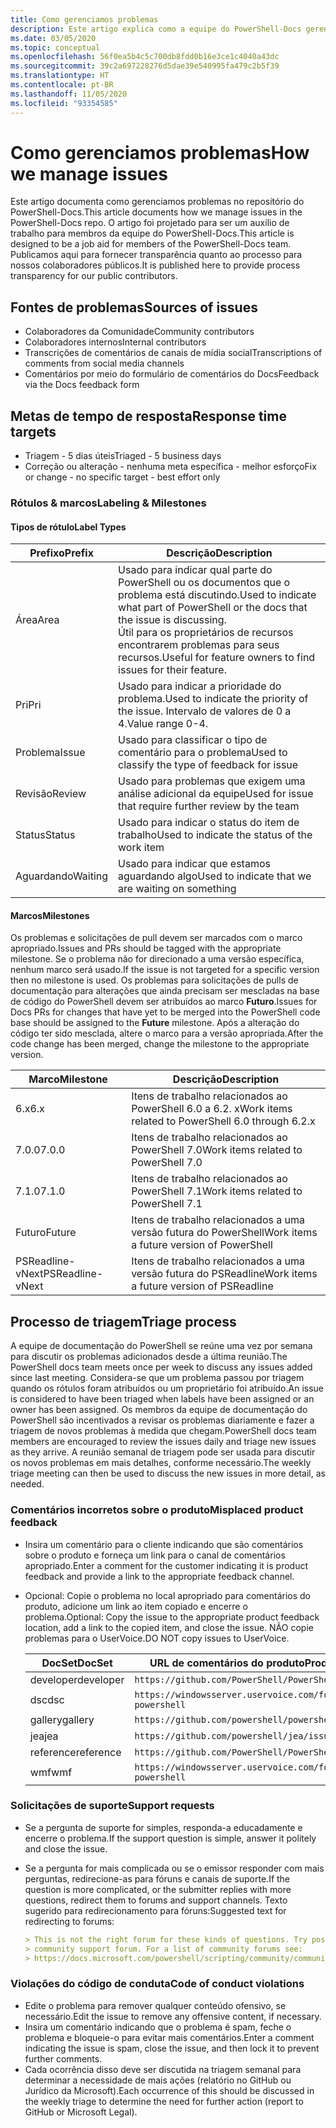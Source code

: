```yaml
---
title: Como gerenciamos problemas
description: Este artigo explica como a equipe do PowerShell-Docs gerencia problemas.
ms.date: 03/05/2020
ms.topic: conceptual
ms.openlocfilehash: 56f0ea5b4c5c700db8fdd0b16e3ce1c4040a43dc
ms.sourcegitcommit: 39c2a697228276d5dae39e540995fa479c2b5f39
ms.translationtype: HT
ms.contentlocale: pt-BR
ms.lasthandoff: 11/05/2020
ms.locfileid: "93354585"
---
```

# <a name="how-we-manage-issues"></a><span data-ttu-id="404ad-103">Como gerenciamos problemas</span><span class="sxs-lookup"><span data-stu-id="404ad-103">How we manage issues</span></span>

<span data-ttu-id="404ad-104">Este artigo documenta como gerenciamos problemas no repositório do PowerShell-Docs.</span><span class="sxs-lookup"><span data-stu-id="404ad-104">This article documents how we manage issues in the PowerShell-Docs repo.</span></span> <span data-ttu-id="404ad-105">O artigo foi projetado para ser um auxílio de trabalho para membros da equipe do PowerShell-Docs.</span><span class="sxs-lookup"><span data-stu-id="404ad-105">This article is designed to be a job aid for members of the PowerShell-Docs team.</span></span> <span data-ttu-id="404ad-106">Publicamos aqui para fornecer transparência quanto ao processo para nossos colaboradores públicos.</span><span class="sxs-lookup"><span data-stu-id="404ad-106">It is published here to provide process transparency for our public contributors.</span></span>

## <a name="sources-of-issues"></a><span data-ttu-id="404ad-107">Fontes de problemas</span><span class="sxs-lookup"><span data-stu-id="404ad-107">Sources of issues</span></span>

- <span data-ttu-id="404ad-108">Colaboradores da Comunidade</span><span class="sxs-lookup"><span data-stu-id="404ad-108">Community contributors</span></span>
- <span data-ttu-id="404ad-109">Colaboradores internos</span><span class="sxs-lookup"><span data-stu-id="404ad-109">Internal contributors</span></span>
- <span data-ttu-id="404ad-110">Transcrições de comentários de canais de mídia social</span><span class="sxs-lookup"><span data-stu-id="404ad-110">Transcriptions of comments from social media channels</span></span>
- <span data-ttu-id="404ad-111">Comentários por meio do formulário de comentários do Docs</span><span class="sxs-lookup"><span data-stu-id="404ad-111">Feedback via the Docs feedback form</span></span>

## <a name="response-time-targets"></a><span data-ttu-id="404ad-112">Metas de tempo de resposta</span><span class="sxs-lookup"><span data-stu-id="404ad-112">Response time targets</span></span>

- <span data-ttu-id="404ad-113">Triagem - 5 dias úteis</span><span class="sxs-lookup"><span data-stu-id="404ad-113">Triaged - 5 business days</span></span>
- <span data-ttu-id="404ad-114">Correção ou alteração - nenhuma meta específica - melhor esforço</span><span class="sxs-lookup"><span data-stu-id="404ad-114">Fix or change - no specific target - best effort only</span></span>

### <a name="labeling--milestones"></a><span data-ttu-id="404ad-115">Rótulos & marcos</span><span class="sxs-lookup"><span data-stu-id="404ad-115">Labeling & Milestones</span></span>

#### <a name="label-types"></a><span data-ttu-id="404ad-116">Tipos de rótulo</span><span class="sxs-lookup"><span data-stu-id="404ad-116">Label Types</span></span>

|<span data-ttu-id="404ad-117">Prefixo</span><span class="sxs-lookup"><span data-stu-id="404ad-117">Prefix</span></span>  | <span data-ttu-id="404ad-118">Descrição</span><span class="sxs-lookup"><span data-stu-id="404ad-118">Description</span></span>                                                         |
|------- | --------------------------------------------------------------------|
|<span data-ttu-id="404ad-119">Área</span><span class="sxs-lookup"><span data-stu-id="404ad-119">Area</span></span>    | <span data-ttu-id="404ad-120">Usado para indicar qual parte do PowerShell ou os documentos que o problema está discutindo.</span><span class="sxs-lookup"><span data-stu-id="404ad-120">Used to indicate what part of PowerShell or the docs that the issue is discussing.</span></span><br><span data-ttu-id="404ad-121">Útil para os proprietários de recursos encontrarem problemas para seus recursos.</span><span class="sxs-lookup"><span data-stu-id="404ad-121">Useful for feature owners to find issues for their feature.</span></span>|
|<span data-ttu-id="404ad-122">Pri</span><span class="sxs-lookup"><span data-stu-id="404ad-122">Pri</span></span>     | <span data-ttu-id="404ad-123">Usado para indicar a prioridade do problema.</span><span class="sxs-lookup"><span data-stu-id="404ad-123">Used to indicate the priority of the issue.</span></span> <span data-ttu-id="404ad-124">Intervalo de valores de 0 a 4.</span><span class="sxs-lookup"><span data-stu-id="404ad-124">Value range 0-4.</span></span>        |
|<span data-ttu-id="404ad-125">Problema</span><span class="sxs-lookup"><span data-stu-id="404ad-125">Issue</span></span>   | <span data-ttu-id="404ad-126">Usado para classificar o tipo de comentário para o problema</span><span class="sxs-lookup"><span data-stu-id="404ad-126">Used to classify the type of feedback for issue</span></span>                     |
|<span data-ttu-id="404ad-127">Revisão</span><span class="sxs-lookup"><span data-stu-id="404ad-127">Review</span></span>  | <span data-ttu-id="404ad-128">Usado para problemas que exigem uma análise adicional da equipe</span><span class="sxs-lookup"><span data-stu-id="404ad-128">Used for issue that require further review by the team</span></span>              |
|<span data-ttu-id="404ad-129">Status</span><span class="sxs-lookup"><span data-stu-id="404ad-129">Status</span></span>  | <span data-ttu-id="404ad-130">Usado para indicar o status do item de trabalho</span><span class="sxs-lookup"><span data-stu-id="404ad-130">Used to indicate the status of the work item</span></span>                        |
|<span data-ttu-id="404ad-131">Aguardando</span><span class="sxs-lookup"><span data-stu-id="404ad-131">Waiting</span></span> | <span data-ttu-id="404ad-132">Usado para indicar que estamos aguardando algo</span><span class="sxs-lookup"><span data-stu-id="404ad-132">Used to indicate that we are waiting on something</span></span>                   |

#### <a name="milestones"></a><span data-ttu-id="404ad-133">Marcos</span><span class="sxs-lookup"><span data-stu-id="404ad-133">Milestones</span></span>

<span data-ttu-id="404ad-134">Os problemas e solicitações de pull devem ser marcados com o marco apropriado.</span><span class="sxs-lookup"><span data-stu-id="404ad-134">Issues and PRs should be tagged with the appropriate milestone.</span></span> <span data-ttu-id="404ad-135">Se o problema não for direcionado a uma versão específica, nenhum marco será usado.</span><span class="sxs-lookup"><span data-stu-id="404ad-135">If the issue is not targeted for a specific version then no milestone is used.</span></span> <span data-ttu-id="404ad-136">Os problemas para solicitações de pulls de documentação para alterações que ainda precisam ser mescladas na base de código do PowerShell devem ser atribuídos ao marco **Futuro**.</span><span class="sxs-lookup"><span data-stu-id="404ad-136">Issues for Docs PRs for changes that have yet to be merged into the PowerShell code base should be assigned to the **Future** milestone.</span></span> <span data-ttu-id="404ad-137">Após a alteração do código ter sido mesclada, altere o marco para a versão apropriada.</span><span class="sxs-lookup"><span data-stu-id="404ad-137">After the code change has been merged, change the milestone to the appropriate version.</span></span>

|    <span data-ttu-id="404ad-138">Marco</span><span class="sxs-lookup"><span data-stu-id="404ad-138">Milestone</span></span>     |                    <span data-ttu-id="404ad-139">Descrição</span><span class="sxs-lookup"><span data-stu-id="404ad-139">Description</span></span>                     |
| ---------------- | -------------------------------------------------- |
| <span data-ttu-id="404ad-140">6.x</span><span class="sxs-lookup"><span data-stu-id="404ad-140">6.x</span></span>              | <span data-ttu-id="404ad-141">Itens de trabalho relacionados ao PowerShell 6.0 a 6.2. x</span><span class="sxs-lookup"><span data-stu-id="404ad-141">Work items related to PowerShell 6.0 through 6.2.x</span></span> |
| <span data-ttu-id="404ad-142">7.0.0</span><span class="sxs-lookup"><span data-stu-id="404ad-142">7.0.0</span></span>            | <span data-ttu-id="404ad-143">Itens de trabalho relacionados ao PowerShell 7.0</span><span class="sxs-lookup"><span data-stu-id="404ad-143">Work items related to PowerShell 7.0</span></span>               |
| <span data-ttu-id="404ad-144">7.1.0</span><span class="sxs-lookup"><span data-stu-id="404ad-144">7.1.0</span></span>            | <span data-ttu-id="404ad-145">Itens de trabalho relacionados ao PowerShell 7.1</span><span class="sxs-lookup"><span data-stu-id="404ad-145">Work items related to PowerShell 7.1</span></span>               |
| <span data-ttu-id="404ad-146">Futuro</span><span class="sxs-lookup"><span data-stu-id="404ad-146">Future</span></span>           | <span data-ttu-id="404ad-147">Itens de trabalho relacionados a uma versão futura do PowerShell</span><span class="sxs-lookup"><span data-stu-id="404ad-147">Work items a future version of PowerShell</span></span>          |
| <span data-ttu-id="404ad-148">PSReadline-vNext</span><span class="sxs-lookup"><span data-stu-id="404ad-148">PSReadline-vNext</span></span> | <span data-ttu-id="404ad-149">Itens de trabalho relacionados a uma versão futura do PSReadline</span><span class="sxs-lookup"><span data-stu-id="404ad-149">Work items a future version of PSReadline</span></span>          |

## <a name="triage-process"></a><span data-ttu-id="404ad-150">Processo de triagem</span><span class="sxs-lookup"><span data-stu-id="404ad-150">Triage process</span></span>

<span data-ttu-id="404ad-151">A equipe de documentação do PowerShell se reúne uma vez por semana para discutir os problemas adicionados desde a última reunião.</span><span class="sxs-lookup"><span data-stu-id="404ad-151">The PowerShell docs team meets once per week to discuss any issues added since last meeting.</span></span> <span data-ttu-id="404ad-152">Considera-se que um problema passou por triagem quando os rótulos foram atribuídos ou um proprietário foi atribuído.</span><span class="sxs-lookup"><span data-stu-id="404ad-152">An issue is considered to have been triaged when labels have been assigned or an owner has been assigned.</span></span> <span data-ttu-id="404ad-153">Os membros da equipe de documentação do PowerShell são incentivados a revisar os problemas diariamente e fazer a triagem de novos problemas à medida que chegam.</span><span class="sxs-lookup"><span data-stu-id="404ad-153">PowerShell docs team members are encouraged to review the issues daily and triage new issues as they arrive.</span></span> <span data-ttu-id="404ad-154">A reunião semanal de triagem pode ser usada para discutir os novos problemas em mais detalhes, conforme necessário.</span><span class="sxs-lookup"><span data-stu-id="404ad-154">The weekly triage meeting can then be used to discuss the new issues in more detail, as needed.</span></span>

### <a name="misplaced-product-feedback"></a><span data-ttu-id="404ad-155">Comentários incorretos sobre o produto</span><span class="sxs-lookup"><span data-stu-id="404ad-155">Misplaced product feedback</span></span>

- <span data-ttu-id="404ad-156">Insira um comentário para o cliente indicando que são comentários sobre o produto e forneça um link para o canal de comentários apropriado.</span><span class="sxs-lookup"><span data-stu-id="404ad-156">Enter a comment for the customer indicating it is product feedback and provide a link to the appropriate feedback channel.</span></span>
- <span data-ttu-id="404ad-157">Opcional: Copie o problema no local apropriado para comentários do produto, adicione um link ao item copiado e encerre o problema.</span><span class="sxs-lookup"><span data-stu-id="404ad-157">Optional: Copy the issue to the appropriate product feedback location, add a link to the copied item, and close the issue.</span></span> <span data-ttu-id="404ad-158">NÃO copie problemas para o UserVoice.</span><span class="sxs-lookup"><span data-stu-id="404ad-158">DO NOT copy issues to UserVoice.</span></span>

  | <span data-ttu-id="404ad-159">DocSet</span><span class="sxs-lookup"><span data-stu-id="404ad-159">DocSet</span></span>    | <span data-ttu-id="404ad-160">URL de comentários do produto</span><span class="sxs-lookup"><span data-stu-id="404ad-160">Product Feedback URL</span></span>                                           |
  | --------- | -------------------------------------------------------------- |
  | <span data-ttu-id="404ad-161">developer</span><span class="sxs-lookup"><span data-stu-id="404ad-161">developer</span></span> | `https://github.com/PowerShell/PowerShell/issues/new/choose`   |
  | <span data-ttu-id="404ad-162">dsc</span><span class="sxs-lookup"><span data-stu-id="404ad-162">dsc</span></span>       | `https://windowsserver.uservoice.com/forums/301869-powershell` |
  | <span data-ttu-id="404ad-163">gallery</span><span class="sxs-lookup"><span data-stu-id="404ad-163">gallery</span></span>   | `https://github.com/powershell/powershellgallery/issues/new`   |
  | <span data-ttu-id="404ad-164">jea</span><span class="sxs-lookup"><span data-stu-id="404ad-164">jea</span></span>       | `https://github.com/powershell/jea/issues/new`                 |
  | <span data-ttu-id="404ad-165">reference</span><span class="sxs-lookup"><span data-stu-id="404ad-165">reference</span></span> | `https://github.com/PowerShell/PowerShell/issues/new/choose`   |
  | <span data-ttu-id="404ad-166">wmf</span><span class="sxs-lookup"><span data-stu-id="404ad-166">wmf</span></span>       | `https://windowsserver.uservoice.com/forums/301869-powershell` |

### <a name="support-requests"></a><span data-ttu-id="404ad-167">Solicitações de suporte</span><span class="sxs-lookup"><span data-stu-id="404ad-167">Support requests</span></span>

- <span data-ttu-id="404ad-168">Se a pergunta de suporte for simples, responda-a educadamente e encerre o problema.</span><span class="sxs-lookup"><span data-stu-id="404ad-168">If the support question is simple, answer it politely and close the issue.</span></span>
- <span data-ttu-id="404ad-169">Se a pergunta for mais complicada ou se o emissor responder com mais perguntas, redirecione-as para fóruns e canais de suporte.</span><span class="sxs-lookup"><span data-stu-id="404ad-169">If the question is more complicated, or the submitter replies with more questions, redirect them to forums and support channels.</span></span> <span data-ttu-id="404ad-170">Texto sugerido para redirecionamento para fóruns:</span><span class="sxs-lookup"><span data-stu-id="404ad-170">Suggested text for redirecting to forums:</span></span>

  ```Markdown
  > This is not the right forum for these kinds of questions. Try posting your question in a
  > community support forum. For a list of community forums see:
  > https://docs.microsoft.com/powershell/scripting/community/community-support
  ```

### <a name="code-of-conduct-violations"></a><span data-ttu-id="404ad-171">Violações do código de conduta</span><span class="sxs-lookup"><span data-stu-id="404ad-171">Code of conduct violations</span></span>

- <span data-ttu-id="404ad-172">Edite o problema para remover qualquer conteúdo ofensivo, se necessário.</span><span class="sxs-lookup"><span data-stu-id="404ad-172">Edit the issue to remove any offensive content, if necessary.</span></span>
- <span data-ttu-id="404ad-173">Insira um comentário indicando que o problema é spam, feche o problema e bloqueie-o para evitar mais comentários.</span><span class="sxs-lookup"><span data-stu-id="404ad-173">Enter a comment indicating the issue is spam, close the issue, and then lock it to prevent further comments.</span></span>
- <span data-ttu-id="404ad-174">Cada ocorrência disso deve ser discutida na triagem semanal para determinar a necessidade de mais ações (relatório no GitHub ou Jurídico da Microsoft).</span><span class="sxs-lookup"><span data-stu-id="404ad-174">Each occurrence of this should be discussed in the weekly triage to determine the need for further action (report to GitHub or Microsoft Legal).</span></span>
